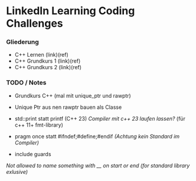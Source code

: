 # LinkedIn Learning Coding Challenges

### Gliederung
 - C++ Lernen (link)(ref)
 - C++ Grundkurs 1 (link)(ref)
 - C++ Grundkurs 2 (link)(ref)

### TODO / Notes
 - Grundkurs C++ (mal mit unique_ptr und rawptr)
 - Unique Ptr aus nen rawptr bauen als Classe 
 - std::print statt printf (C++ 23) *Compiler mit c++ 23 laufen lassen?* (für c++ 11+ fmt-library)

 - pragm once statt #ifndef;#define;#endif *(Achtung kein Standard im Compiler)*
 - include guards

*Not allowed to name something with __ on start or end (for standard library exlusive)*